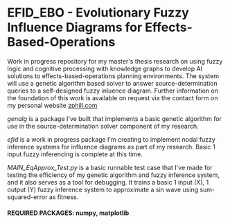 # EFID_EBO - Evolutionary Fuzzy Influence Diagrams for Effects-Based-Operations
Work in progress repository for my master's thesis research on using fuzzy logic and cognitive processing with knowledge graphs to develop AI solutions to effects-based-operations planning environments. The system will use a genetic algorithm based solver to answer source-determination queries to a self-designed fuzzy inluence diagram. Further information on the foundation of this work is available on request via the contact form on my personal website [zphill.com](https://www.zphill.com/contact)

*genalg* is a package I've built that implements a basic genetic algorithm for use in the source-determination solver component of my research.

*efid* is a work in progress package I'm creating to implement nodal fuzzy inference systems for influence diagrams as part of my research. Basic 1 input fuzzy inferencing is complete at this time.

*MAIN_EqApprox_Test.py* is a basic runnable test case that I've made for testing the efficiency of my genetic algorithm and fuzzy inference system, and it also serves as a tool for debugging. It trains a basic 1 input (X), 1 output (Y) fuzzy inference system to approximate a sin wave using sum-squared-error as fitness.

#### REQUIRED PACKAGES: numpy, matplotlib
